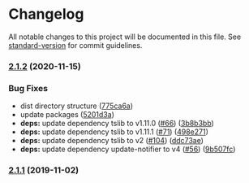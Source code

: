 # Changelog

All notable changes to this project will be documented in this file. See [standard-version](https://github.com/conventional-changelog/standard-version) for commit guidelines.

### [2.1.2](https://github.com/Hoishin/editorconfig/compare/v2.1.1...v2.1.2) (2020-11-15)

### Bug Fixes

- dist directory structure ([775ca6a](https://github.com/Hoishin/editorconfig/commit/775ca6a174b4b3d6af8b375dc49227d5d7d189cb))
- update packages ([5201d3a](https://github.com/Hoishin/editorconfig/commit/5201d3a841abbcb2defcc05a9eaf6380f1082438))
- **deps:** update dependency tslib to v1.11.0 ([#66](https://github.com/Hoishin/editorconfig/issues/66)) ([3b8b3bb](https://github.com/Hoishin/editorconfig/commit/3b8b3bb2186ee3c9c4eabae88ceb2cc8bd180291))
- **deps:** update dependency tslib to v1.11.1 ([#71](https://github.com/Hoishin/editorconfig/issues/71)) ([498e271](https://github.com/Hoishin/editorconfig/commit/498e271bed51928d1b9a587d853475b031cbe946))
- **deps:** update dependency tslib to v2 ([#104](https://github.com/Hoishin/editorconfig/issues/104)) ([ddc73ae](https://github.com/Hoishin/editorconfig/commit/ddc73ae094e952750bc027d158ec1d95b0befafa))
- **deps:** update dependency update-notifier to v4 ([#56](https://github.com/Hoishin/editorconfig/issues/56)) ([9b507fc](https://github.com/Hoishin/editorconfig/commit/9b507fc80fb38c3d86017fa44e28b22fe64f6b34))

### [2.1.1](https://github.com/Hoishin/editorconfig/compare/v2.1.0...v2.1.1) (2019-11-02)
